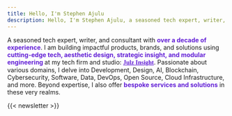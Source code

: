 ```yaml
---
title: Hello, I'm Stephen Ajulu
description: Hello, I'm Stephen Ajulu, a seasoned tech expert, writer, and consultant with over a decade of hands-on experience. My forte is building impactful products and solutions at the intersection of technology, design, and engineering.
---
```


A seasoned tech expert, writer, and consultant with <span style="font-weight: bold; color:#6320d6;">over a decade of experience</span>. I am building impactful products, brands, and solutions using <span style="font-weight: bold; color:#6320d6;">cutting-edge tech, aesthetic design, strategic insight, and modular engineering </span>at my tech firm and studio: <a style="font-family: Newsreader; font-weight: bold; color:#6320d6;" href="https://julzinsight.netlify.app">Julz Insight</a>. Passionate about various domains, I delve into Development, Design, AI, Blockchain, Cybersecurity, Software, Data, DevOps, Open Source, Cloud Infrastructure, and more. Beyond expertise, I also offer <span style="font-weight: bold; color:#6320d6;">bespoke services and solutions</span> in these very realms.

{{< newsletter >}}
